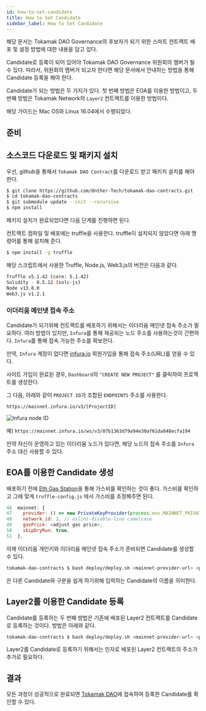 ```yaml
---
id: how-to-set-candidate
title: How to Set Candidate
sidebar_label: How to Set Candidate
---
```


해당 문서는 Tokamak DAO Governance의 후보자가 되기 위한 스마트 컨트랙트 배포 및 설정 방법에 대한 내용을 담고 있다.

Candidate로 등록이 되어 있어야 Tokamak DAO Governance 위원회의 멤버가 될 수 있다. 따라서, 위원회의 멤버가 되고자 한다면 해당 문서에서 안내하는 방법을 통해 Candidate 등록을 해야 한다.

Candidate가 되는 방법은 두 가지가 있다. 첫 번째 방법은 EOA를 이용한 방법이고, 두 번째 방법은 Tokamak Network의 `Layer2` 컨트랙트를 이용한 방법이다.

해당 가이드는 Mac OS와 Linux 16.04에서 수행되었다.

## 준비

## 소스코드 다운로드 및 패키지 설치

우선, github을 통해서 `Tokamak DAO Contract`를 다운로드 받고 패키치 설치를 해야 한다.

```bash
$ git clone https://github.com/Onther-Tech/tokamak-dao-contracts.git
$ cd tokamak-dao-contracts
$ git submodule update --init --recursive
$ npm install
```
패키지 설치가 완료되었다면 다음 단계를 진행하면 된다.

컨트랙트 컴파일 및 배포에는 truffle을 사용한다. truffle이 설치되지 않았다면 아래 명령어를 통해 설치해 준다.

```bash
$ npm install -g truffle
```

해당 스크립트에서 사용한 Truffle, Node.js, Web3.js의 버전은 다음과 같다.

```bash
Truffle v5.1.42 (core: 5.1.42)
Solidity - 0.5.12 (solc-js)
Node v13.8.0
Web3.js v1.2.1
```

### 이더리움 메인넷 접속 주소

Candidate가 되기위해 컨트랙트를 배포하기 위해서는 이더리움 메인넷 접속 주소가 필요하다. 여러 방법이 있지만, `Infura`를 통해 제공되는 노드 주소를 사용하는것이 간편하다. `Infura`를 통해 접속 가능한 주소를 확보한다.

만약, `Infura` 계정이 없다면 [infura.io](https://infura.io/) 회원가입을 통해 접속 주소(URL)를 얻을 수 있다.

사이트 가입이 완료된 경우, `Dashboard`의 `"CREATE NEW PROJECT"` 를 클릭하여 프로젝트를 생성한다.

그 다음, 아래와 같이 `PROJECT ID`가 조합된 `ENDPOINTS` 주소를 사용한다.

`https://mainnet.infura.io/v3/[ProjectID] `

![Infura node ID](assets/guides_create-infura-node.png)

예) `https://mainnet.infura.io/ws/v3/07b1363d79a94e30af61da848ecfa194`

만약 자신이 운영하고 있는 이더리움 노드가 있다면, 해당 노드의 접속 주소를 `Infura` 주소 대신 사용할 수 있다.

## EOA를 이용한 Candidate 생성

배포하기 전에 [Eth Gas Station](https://ethgasstation.info/)을 통해 가스비를 확인하는 것이 좋다. 가스비를 확인하고 그에 맞게 `truffle-config.js` 에서 가스비를 조정해주면 된다.

```javascript
46  mainnet: {
47    provider: () => new PrivateKeyProvider(process.env.MAINNET_PRIVATE_KEY, process.env.MAINNET_PROVIDER_URL),
48    network_id: 1, // eslint-disable-line camelcase
49    gasPrice: <adjust gas price>,
50    skipDryRun: true,
51  },
```

이제 이더리움 개인키와 이더리움 메인넷 접속 주소가 준비되면 Candidate를 생성할 수 있다.

```bash
tokamak-dao-contracts $ bash deploy/deploy.sh <mainnet-provider-url> <private-key> deploy-candidate <candidate-name>
```

<candidate-name> 은 다른 Candidate와 구분을 쉽게 하기위해 입력하는 Candidate의 이름을 의미한다.

## Layer2를 이용한 Candidate 등록

Candidate를 등록하는 두 번째 방법은 기존에 배포된 Layer2 컨트랙트를 Candidate로 등록하는 것이다. 방법은 아래와 같다.

```bash
tokamak-dao-contracts $ bash deploy/deploy.sh <mainnet-provider-url> <private-key> register-layer2 <candidate-name> <layer2-contract>
```

Layer2를 Candidate로 등록하기 위해서는 인자로 배포된 Layer2 컨트랙트의 주소가 추가로 필요하다.

## 결과

모든 과정이 성공적으로 완료되면 [Tokamak DAO](https://dao.tokamak.network)에 접속하여 등록한 Candidate를 확인할 수 있다.
